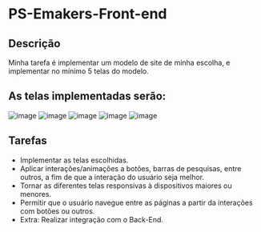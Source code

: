 # PS-Emakers-Front-end

## Descrição
Minha tarefa é implementar um modelo de site de minha escolha, e implementar no mínimo 5 telas do modelo.
## As telas implementadas serão:
![image](https://github.com/Bruno7k/PS-Emakers-Front-end/assets/106875572/01323de2-478b-4cf0-8357-c16b1810d8aa)
![image](https://github.com/Bruno7k/PS-Emakers-Front-end/assets/106875572/0b5d1323-86c0-4921-a7ae-11221b4d5b1b)
![image](https://github.com/Bruno7k/PS-Emakers-Front-end/assets/106875572/aed9ecd5-41e1-42c6-a7af-e96d0e2be8ed)
![image](https://github.com/Bruno7k/PS-Emakers-Front-end/assets/106875572/fa1c69db-a5c9-42c8-8d09-af1e9119a2fb)
![image](https://github.com/Bruno7k/PS-Emakers-Front-end/assets/106875572/25a98237-499e-43e7-a278-3ab78067197c)
## Tarefas
 - Implementar as telas escolhidas.
 - Aplicar interações/animações a botões, barras de pesquisas, entre outros, a fim de que a interação do usuário seja melhor.
 - Tornar as diferentes telas responsivas à dispositivos maiores ou menores.
 - Permitir que o usuário navegue entre as páginas a partir da interações com botões ou outros.
 - Extra: Realizar integração com o Back-End. 
